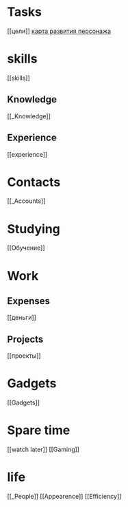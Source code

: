# Tasks
[[цели]]
[карта развития персонажа](https://mm.tt/app/map/3565672794?t=JbeneMYKHg)
# skills
[[skills]]

## Knowledge
[[_Knowledge]]

## Experience
[[experience]]

# Contacts
[[_Accounts]]
# Studying
[[Обучение]]

# Work
## Expenses
[[деньги]]
## Projects
[[проекты]]

# Gadgets
[[Gadgets]]

# Spare time
[[watch later]]
[[Gaming]]

# life 
[[_People]]
[[Appearence]]
[[Efficiency]]

